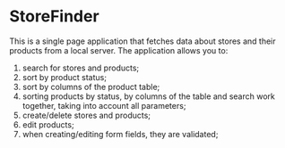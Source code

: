 # StoreFinder
This is a single page application that fetches data about stores and their products from a local server. The application allows you to:
1. search for stores and products;
2. sort by product status;
3. sort by columns of the product table;
4. sorting products by status, by columns of the table and search work together, taking into account all parameters;
5. create/delete stores and products;
6. edit products;
7. when creating/editing form fields, they are validated;
